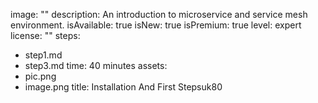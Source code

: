 image: ""
description: An introduction to microservice and service mesh environment.
isAvailable: true
isNew: true
isPremium: true
level: expert
license: ""
steps:
  - step1.md
  - step3.md
time: 40 minutes
assets:
  - pic.png
  - image.png
title: Installation And First Stepsuk80
